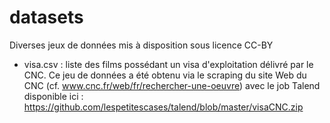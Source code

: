 # datasets
Diverses jeux de données mis à disposition sous licence CC-BY
* visa.csv : liste des films possédant un visa d'exploitation délivré par le CNC. Ce jeu de données a été obtenu via le scraping du site Web du CNC (cf. www.cnc.fr/web/fr/rechercher-une-oeuvre) avec le job Talend disponible ici : https://github.com/lespetitescases/talend/blob/master/visaCNC.zip
